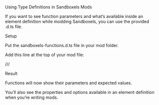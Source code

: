 Using Type Definitions in Sandboxels Mods

If you want to see function parameters and what’s available inside an element definition while modding Sandboxels, you can use the provided .d.ts file.

Setup

Put the sandboxels-functions.d.ts file in your mod folder.

Add this line at the top of your mod file:

/// <reference path="./sandboxels-functions.d.ts" />

Result

Functions will now show their parameters and expected values.

You’ll also see the properties and options available in an element definition when you’re writing mods.
